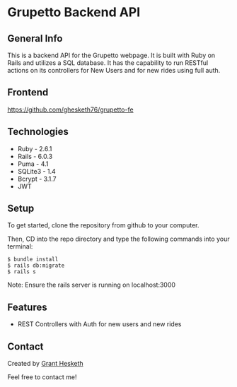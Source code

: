 # Grupetto Backend API

## General Info

This is a backend API for the Grupetto webpage. It is built with Ruby on Rails and utilizes a SQL database. It has the capability to run RESTful actions on its controllers for New Users and for new rides using full auth.

## Frontend

https://github.com/ghesketh76/grupetto-fe


## Technologies
* Ruby - 2.6.1
* Rails - 6.0.3
* Puma - 4.1
* SQLite3 - 1.4
* Bcrypt - 3.1.7
* JWT

## Setup

To get started, clone the repository from github to your computer.

Then, CD into the repo directory and type the following commands into your terminal:

```
$ bundle install
$ rails db:migrate
$ rails s

```

Note: Ensure the rails server is running on localhost:3000

## Features
* REST Controllers with Auth for new users and new rides


## Contact

Created by [Grant Hesketh](https://www.linkedin.com/in/granthesketh/) 

Feel free to contact me!